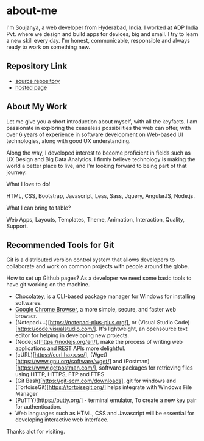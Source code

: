 # about-me

I'm Soujanya, a web developer from Hyderabad, India. I worked at ADP India Pvt. where we design and build apps for devices, big and small. I try to learn a new skill every day. I'm honest, communicable, responsible and always ready to work on something new.

## Repository Link

- [source repository](https://github.com/jscodebit/about-me)
- [hosted page](https://jscodebit.github.io/about-me/)

## About My Work

Let me give you a short introduction about myself, with all the keyfacts. I am passionate in exploring the ceaseless possibilities the web can offer, with over 6 years of experience in software development on Web-based UI technologies, along with good UX understanding.

Along the way, I developed interest to become proficient in fields such as UX Design and Big Data Analytics. I firmly believe technology is making the world a better place to live, and I’m looking forward to being part of that journey.

What I love to do!

HTML, CSS, Bootstrap, Javascript, Less, Sass, Jquery, AngularJS, Node.js.

What I can bring to table?

Web Apps, Layouts, Templates, Theme, Animation, Interaction, Quality, Support.

## Recommended Tools for Git

Git is a distributed version control system that allows developers to collaborate and work on common projects with people around the globe.

How to set up Github pages?
As a developer we need some basic tools to have git working on the machine.

- [Chocolatey](https://chocolatey.org/), is a CLI-based package manager for Windows for installing softwares.
- [Google Chrome Browser](https://www.google.com/chrome/), a more simple, secure, and faster web browser.
- (Notepad++)[https://notepad-plus-plus.org/], or (Visual Studio Code)[https://code.visualstudio.com/]. It's lightweight, an opensource text editor for helping in developing new projects.
- (Node.js)[https://nodejs.org/en/], make the process of writing web applications and REST APIs more delightful.
- (cURL)[https://curl.haxx.se/], (Wget)[https://www.gnu.org/software/wget/] and (Postman)[https://www.getpostman.com/], software packages for retrieving files using HTTP, HTTPS, FTP and FTPS
- (Git Bash)[https://git-scm.com/downloads], git for windows and (TortoiseGit)[https://tortoisegit.org/] helps integrate with Windows File Manager
- (PuTTY)[https://putty.org/] - terminal emulator,  To create a new key pair for authentication.
- Web languages such as HTML, CSS and Javascript will be essential for developing interactive web interface.


Thanks alot for visiting.
